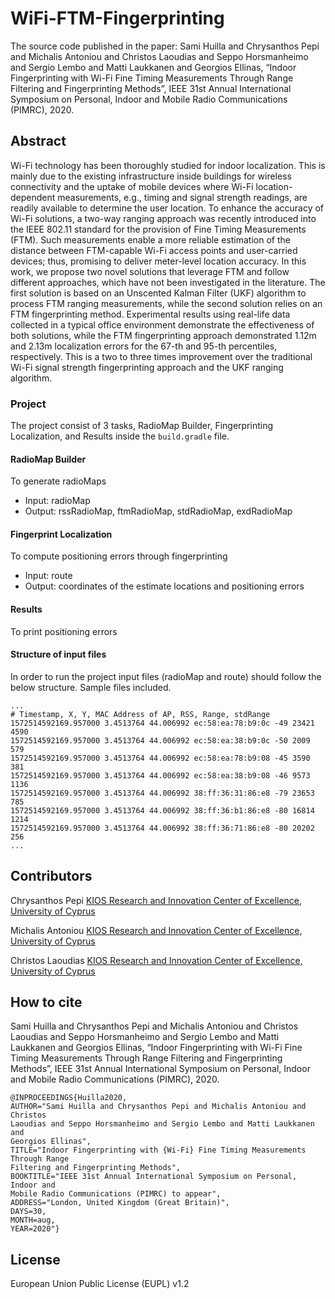 # WiFi-FTM-Fingerprinting
The source code published in the paper: Sami Huilla and Chrysanthos Pepi and Michalis Antoniou and Christos Laoudias and Seppo Horsmanheimo and Sergio Lembo and Matti Laukkanen and Georgios Ellinas, “Indoor Fingerprinting with Wi-Fi Fine Timing Measurements Through Range Filtering and Fingerprinting Methods”, IEEE 31st Annual International Symposium on Personal, Indoor and Mobile Radio Communications (PIMRC), 2020.

## Abstract
Wi-Fi technology has been thoroughly studied for indoor localization. This
is mainly due to the existing infrastructure inside buildings for wireless
connectivity and the uptake of mobile devices where Wi-Fi
location-dependent measurements, e.g., timing and signal strength readings,
are readily available to determine the user location. To enhance the
accuracy of Wi-Fi solutions, a two-way ranging approach was recently
introduced into the IEEE 802.11 standard for the provision of Fine Timing
Measurements (FTM). Such measurements enable a more reliable estimation of
the distance between FTM-capable Wi-Fi access points and user-carried
devices; thus, promising to deliver meter-level location accuracy. In this
work, we propose two novel solutions that leverage FTM and follow different
approaches, which have not been investigated in the literature. The first
solution is based on an Unscented Kalman Filter (UKF) algorithm to process
FTM ranging measurements, while the second solution relies on an FTM
fingerprinting method. Experimental results using real-life data collected
in a typical office environment demonstrate the effectiveness of both
solutions, while the FTM fingerprinting approach demonstrated 1.12m and
2.13m localization errors for the 67-th and 95-th percentiles,
respectively. This is a two to three times improvement over the traditional
Wi-Fi signal strength fingerprinting approach and the UKF ranging
algorithm.

### Project
The project consist of 3 tasks, RadioMap Builder, Fingerprinting Localization, and Results inside the `build.gradle` file.

#### RadioMap Builder
To generate radioMaps

- Input: radioMap
- Output: rssRadioMap, ftmRadioMap, stdRadioMap, exdRadioMap

#### Fingerprint Localization
To compute positioning errors through fingerprinting

- Input: route
- Output: coordinates of the estimate locations and positioning errors

#### Results
To print positioning errors

#### Structure of input files
In order to run the project input files (radioMap and route) should follow the below structure. Sample files included.
```
...
# Timestamp, X, Y, MAC Address of AP, RSS, Range, stdRange
1572514592169.957000 3.4513764 44.006992 ec:58:ea:78:b9:0c -49 23421 4590
1572514592169.957000 3.4513764 44.006992 ec:58:ea:38:b9:0c -50 2009 579
1572514592169.957000 3.4513764 44.006992 ec:58:ea:78:b9:08 -45 3590 381
1572514592169.957000 3.4513764 44.006992 ec:58:ea:38:b9:08 -46 9573 1136
1572514592169.957000 3.4513764 44.006992 38:ff:36:31:86:e8 -79 23653 785
1572514592169.957000 3.4513764 44.006992 38:ff:36:b1:86:e8 -80 16814 1214
1572514592169.957000 3.4513764 44.006992 38:ff:36:71:86:e8 -80 20202 256
...
```

## Contributors
Chrysanthos Pepi [KIOS Research and Innovation Center of Excellence, University of Cyprus](https://www.kios.ucy.ac.cy/)

Michalis Antoniou [KIOS Research and Innovation Center of Excellence, University of Cyprus](https://www.kios.ucy.ac.cy/)

Christos Laoudias [KIOS Research and Innovation Center of Excellence, University of Cyprus](https://www.kios.ucy.ac.cy/)

## How to cite
Sami Huilla and Chrysanthos Pepi and Michalis Antoniou and Christos Laoudias and Seppo Horsmanheimo and Sergio Lembo and Matti Laukkanen and Georgios Ellinas, “Indoor Fingerprinting with Wi-Fi Fine Timing Measurements Through Range Filtering and Fingerprinting Methods”, IEEE 31st Annual International Symposium on Personal, Indoor and Mobile Radio Communications (PIMRC), 2020.
```
@INPROCEEDINGS{Huilla2020,
AUTHOR="Sami Huilla and Chrysanthos Pepi and Michalis Antoniou and Christos
Laoudias and Seppo Horsmanheimo and Sergio Lembo and Matti Laukkanen and
Georgios Ellinas",
TITLE="Indoor Fingerprinting with {Wi-Fi} Fine Timing Measurements Through Range
Filtering and Fingerprinting Methods",
BOOKTITLE="IEEE 31st Annual International Symposium on Personal, Indoor and
Mobile Radio Communications (PIMRC) to appear",
ADDRESS="London, United Kingdom (Great Britain)",
DAYS=30,
MONTH=aug,
YEAR=2020"}
```
## License
European Union Public License (EUPL) v1.2